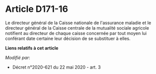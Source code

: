 # Article D171-16

Le directeur général de la Caisse nationale de l'assurance maladie et le directeur général de la Caisse centrale de la
mutualité sociale agricole notifient au directeur de chaque caisse concernée par tout moyen lui conférant date certaine leur
décision de se substituer à elles.

**Liens relatifs à cet article**

_Modifié par_:

  - Décret n°2020-621 du 22 mai 2020 - art. 3
